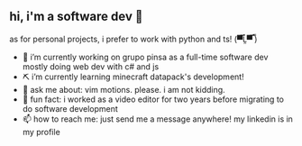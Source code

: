 ## hi, i'm a software dev 👋

as for personal projects, i prefer to work with python and ts! (▀̿Ĺ̯▀̿ ̿)

- 🔭 i’m currently working on grupo pinsa as a full-time software dev mostly doing web dev with c# and js
- ⛏ i’m currently learning minecraft datapack's development!
- 💬 ask me about: vim motions. please. i am not kidding.
- 🧲 fun fact: i worked as a video editor for two years before migrating to do software development
- 📫 how to reach me: just send me a message anywhere! my linkedin is in my profile

<!--
if by any chance you're reading this, give steins;watch a watch. i've never seen such a good show in my life. it has jp cliche things, but the general story and generally everything is too great. totally recommended! best, your humble avg dev
-->
